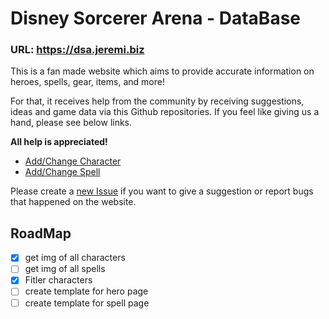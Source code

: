 # Disney Sorcerer Arena - DataBase

### URL: https://dsa.jeremi.biz

This is a fan made website which aims to provide accurate information on heroes, spells, gear, items, and more!

For that, it receives help from the community by receiving suggestions, ideas and game data via this Github repositories.
If you feel like giving us a hand, please see below links. 

**All help is appreciated!**

* [Add/Change Character](https://github.com/kayoo123/DSA-DB/tree/master/site/characters)
* [Add/Change Spell](https://github.com/kayoo123/DSA-DB/tree/master/site/spells)

Please create a [new Issue](https://github.com/kayoo123/DSA-DB/issues) if you want to give a suggestion or report bugs that happened on the website.


## RoadMap

- [x] get img of all characters 
- [ ] get img of all spells
- [x] Fitler characters
- [ ] create template for hero page
- [ ] create template for spell page
